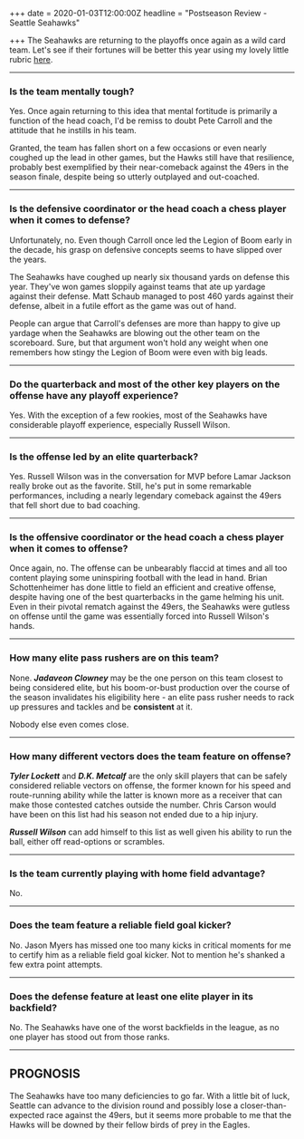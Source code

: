 +++
date = 2020-01-03T12:00:00Z
headline = "Postseason Review - Seattle Seahawks"

+++
The Seahawks are returning to the playoffs once again as a wild card team. Let's see if their fortunes will be better this year using my lovely little rubric [here](https://owlpicks.com/posts/postseason-review-team-assessment-rubric/ "Rubric").

***

### Is the team mentally tough?

Yes. Once again returning to this idea that mental fortitude is primarily a function of the head coach, I'd be remiss to doubt Pete Carroll and the attitude that he instills in his team.

Granted, the team has fallen short on a few occasions or even nearly coughed up the lead in other games, but the Hawks still have that resilience, probably best exemplified by their near-comeback against the 49ers in the season finale, despite being so utterly outplayed and out-coached.

***

### Is the defensive coordinator or the head coach a chess player when it comes to defense?

Unfortunately, no. Even though Carroll once led the Legion of Boom early in the decade, his grasp on defensive concepts seems to have slipped over the years.

The Seahawks have coughed up nearly six thousand yards on defense this year. They've won games sloppily against teams that ate up yardage against their defense. Matt Schaub managed to post 460 yards against their defense, albeit in a futile effort as the game was out of hand.

People can argue that Carroll's defenses are more than happy to give up yardage when the Seahawks are blowing out the other team on the scoreboard. Sure, but that argument won't hold any weight when one remembers how stingy the Legion of Boom were even with big leads.

***

### Do the quarterback and most of the other key players on the offense have any playoff experience?

Yes. With the exception of a few rookies, most of the Seahawks have considerable playoff experience, especially Russell Wilson.

***

### Is the offense led by an elite quarterback?

Yes. Russell Wilson was in the conversation for MVP before Lamar Jackson really broke out as the favorite. Still, he's put in some remarkable performances, including a nearly legendary comeback against the 49ers that fell short due to bad coaching.

***

### Is the offensive coordinator or the head coach a chess player when it comes to offense?

Once again, no. The offense can be unbearably flaccid at times and all too content playing some uninspiring football with the lead in hand. Brian Schottenheimer has done little to field an efficient and creative offense, despite having one of the best quarterbacks in the game helming his unit. Even in their pivotal rematch against the 49ers, the Seahawks were gutless on offense until the game was essentially forced into Russell Wilson's hands.

***

### How many elite pass rushers are on this team?

None. **_Jadaveon Clowney_** may be the one person on this team closest to being considered elite, but his boom-or-bust production over the course of the season invalidates his eligibility here  - an elite pass rusher needs to rack up pressures and tackles and be **consistent** at it.

Nobody else even comes close.

***

### How many different vectors does the team feature on offense?

**_Tyler Lockett_** and **_D.K. Metcalf_** are the only skill players that can be safely considered reliable vectors on offense, the former known for his speed and route-running ability while the latter is known more as a receiver that can make those contested catches outside the number. Chris Carson would have been on this list had his season not ended due to a hip injury.

**_Russell Wilson_** can add himself to this list as well given his ability to run the ball, either off read-options or scrambles.

***

### Is the team currently playing with home field advantage?

No.

***

### Does the team feature a reliable field goal kicker?

No. Jason Myers has missed one too many kicks in critical moments for me to certify him as a reliable field goal kicker. Not to mention he's shanked a few extra point attempts.

***

### Does the defense feature at least one elite player in its backfield?

No. The Seahawks have one of the worst backfields in the league, as no one player has stood out from those ranks.

***

## PROGNOSIS

The Seahawks have too many deficiencies to go far. With a little bit of luck, Seattle can advance to the division round and possibly lose a closer-than-expected race against the 49ers, but it seems more probable to me that the Hawks will be downed by their fellow birds of prey in the Eagles.